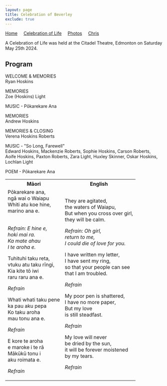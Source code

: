 ```yaml
---
layout: page
title: Celebration of Beverley
exclude: true
---
```


[Home](./index) &nbsp;&nbsp;&nbsp;&nbsp;[Celebration of Life](./celebration)  &nbsp;&nbsp;&nbsp;&nbsp;[Photos](./photos)  &nbsp;&nbsp;&nbsp;&nbsp;[Chris](./chris)

A Celebration of Life was held at the Citadel Theatre, Edmonton on Saturday May 25th 2024. 
<br>

## Program

<p align="center" width="100%">

WELCOME & MEMORIES
<br>Ryan Hoskins

MEMORIES
<br>Zoe (Hoskins) Light

MUSIC - Pōkarekare Ana

MEMORIES
<br>Andrew Hoskins

MEMORIES & CLOSING
<br>Verena Hoskins Roberts

MUSIC - "So Long, Farewell"
<br>Edward Hoskins, Mackenzie Roberts, Sophie Hoskins, Carson Roberts, Aoife Hoskins, Paxton Roberts, Zara Light, Huxley Skinner, Oskar Hoskins, Lochlan Light

POEM - Pōkarekare Ana

<table>
<tr>
<th> Māori </th>
<th> English </th>
</tr>
<tr>
<td>Pōkarekare ana, <br>ngā wai o Waiapu 
<br>Whiti atu koe hine, <br>marino ana e.

<br><i>Refrain: E hine e, <br>hoki mai ra. <br>Ka mate ahau <br>I te aroha e.</i>

Tuhituhi taku reta, <br>vtuku atu taku rīngi, 
<br>Kia kite tō iwi <br>raru raru ana e.

<i>Refrain</i>

Whati whati taku pene <br>ka pau aku pepa 
<br>Ko taku aroha <br>mau tonu ana e.

<i>Refrain</i>

E kore te aroha <br>e maroke i te rā 
<br>Mākūkū tonu i <br>aku roimata e.

<i>Refrain</i>

</td>
<td>

They are agitated, <br>the waters of Waiapu, 
<br>But when you cross over girl, <br>they will be calm.

<i>Refrain: Oh girl, <br>return to me, <br>I could die of love for you.</i>

I have written my letter, <br>I have sent my ring,
<br>so that your people can see <br>that I am troubled.

<i>Refrain</i>

My poor pen is shattered, <br>I have no more paper,
<br>But my love <br>is still steadfast.

<i>Refrain</i>

My love will never <br>be dried by the sun,
<br>it will be forever moistened <br>by my tears.

<i>Refrain</i>
</td>
</tr>
</table>

</p>
